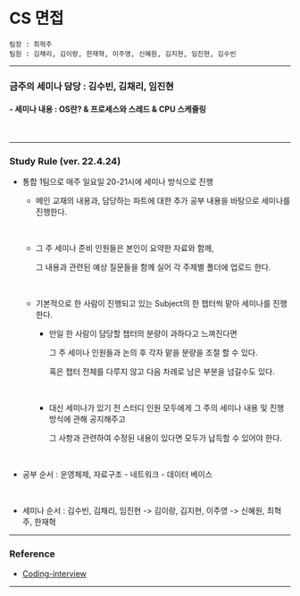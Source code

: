 # CS 면접

```
팀장 : 최혁주
팀원 : 김채리, 김이랑, 한재혁, 이주영, 신혜원, 김지현, 임진현, 김수빈
```

<hr>

### 금주의 세미나 담당 : 김수빈, 김채리, 임진현

#### - 세미나 내용 : OS란? & 프로세스와 스레드 & CPU 스케줄링 

<br>

<hr>

### Study Rule (ver. 22.4.24) 

- 통합 1팀으로 매주 일요일 20-21시에 세미나 방식으로 진행
  
  - 메인 교재의 내용과, 담당하는 파트에 대한 추가 공부 내용을 바탕으로 세미나를 진행한다.
  
    <br>
  
  - 그 주 세미나 준비 인원들은 본인이 요약한 자료와 함께, 
  
    그 내용과 관련된 예상 질문들을 함께 실어 각 주제별 폴더에 업로드 한다.
  
    <br>
  
  - 기본적으로 한 사람이 진행되고 있는 Subject의 한 챕터씩 맡아 세미나를 진행한다.
    
    - 만일 한 사람이 담당할 챕터의 분량이 과하다고 느껴진다면
    
       그 주 세미나 인원들과 논의 후 각자 맡을 분량을 조절 할 수 있다.
    
       혹은 챕터 전체를 다루지 않고 다음 차례로 남은 부분을 넘길수도 있다. 
    
      <br>
    
    - 대신 세미나가 있기 전 스터디 인원 모두에게 그 주의 세미나 내용 및 진행방식에 관해 공지해주고
    
      그 사항과 관련하여 수정된 내용이 있다면 모두가 납득할 수 있어야 한다.
  
  <br>
  
- 공부 순서 : 운영체제, 자료구조 - 네트워크 - 데이터 베이스 

  <br>

- 세미나 순서 : 김수빈, 김채리, 임진현 -> 김이랑, 김지현, 이주영 -> 신혜원, 최혁주, 한재혁

<!--*추후 세부적인 사항과 진행방식은 스터디를 진행하면서 지속적으로 수정 및 보완할 예정-->

<hr>

### Reference

- [Coding-interview](https://github.com/qkraudghgh/coding-interview)

<hr>
